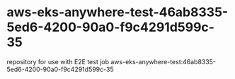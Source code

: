# aws-eks-anywhere-test-46ab8335-5ed6-4200-90a0-f9c4291d599c-35
repository for use with E2E test job aws-eks-anywhere-test:46ab8335-5ed6-4200-90a0-f9c4291d599c-35
